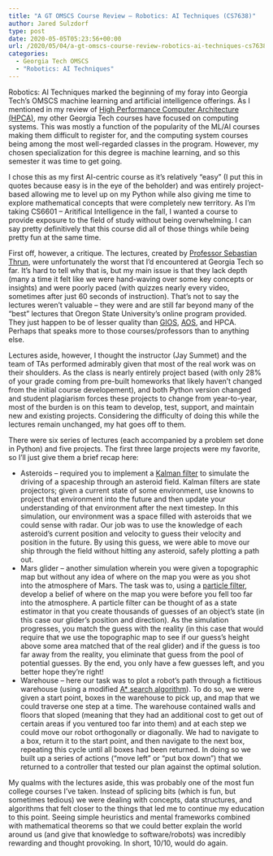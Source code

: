```yaml
---
title: "A GT OMSCS Course Review – Robotics: AI Techniques (CS7638)"
author: Jared Sulzdorf
type: post
date: 2020-05-05T05:23:56+00:00
url: /2020/05/04/a-gt-omscs-course-review-robotics-ai-techniques-cs7638/
categories:
  - Georgia Tech OMSCS
  - "Robotics: AI Techniques"
---
```


Robotics: AI Techniques marked the beginning of my foray into Georgia Tech&#8217;s OMSCS machine learning and artificial intelligence offerings. As I mentioned in my review of [High Performance Computer Architecture (HPCA)][1], my other Georgia Tech courses have focused on computing systems. This was mostly a function of the popularity of the ML/AI courses making them difficult to register for, and the computing system courses being among the most well-regarded classes in the program. However, my chosen specialization for this degree is machine learning, and so this semester it was time to get going.

I chose this as my first AI-centric course as it&#8217;s relatively &#8220;easy&#8221; (I put this in quotes because easy is in the eye of the beholder) and was entirely project-based allowing me to level up on my Python while also giving me time to explore mathematical concepts that were completely new territory. As I&#8217;m taking CS6601 &#8211; Aritifical Intelligence in the fall, I wanted a course to provide exposure to the field of study without being overwhelming. I can say pretty definitively that this course did all of those things while being pretty fun at the same time.

<!--more-->

First off, however, a critique. The lectures, created by [Professor Sebastian Thrun][2], were unfortunately the worst that I&#8217;d encountered at Georgia Tech so far. It&#8217;s hard to tell why that is, but my main issue is that they lack depth (many a time it felt like we were hand-waving over some key concepts or insights) and were poorly paced (with quizzes nearly every video, sometimes after just 60 seconds of instruction). That&#8217;s not to say the lectures weren&#8217;t valuable &#8211; they were and are still far beyond many of the &#8220;best&#8221; lectures that Oregon State University&#8217;s online program provided. They just happen to be of lesser quality than [GIOS][3], [AOS][4], and HPCA. Perhaps that speaks more to those courses/professors than to anything else.

Lectures aside, however, I thought the instructor (Jay Summet) and the team of TAs performed admirably given that most of the real work was on their shoulders. As the class is nearly entirely project based (with only 28% of your grade coming from pre-built homeworks that likely haven&#8217;t changed from the initial course developement), and both Python version changed and student plagiarism forces these projects to change from year-to-year, most of the burden is on this team to develop, test, support, and maintain new and existing projects. Considering the difficulty of doing this while the lectures remain unchanged, my hat goes off to them.

There were six series of lectures (each accompanied by a problem set done in Python) and five projects. The first three large projects were my favorite, so I&#8217;ll just give them a brief recap here:

- Asteroids &#8211; required you to implement a [Kalman filter][5] to simulate the driving of a spaceship through an asteroid field. Kalman filters are state projectors; given a current state of some environment, use knowns to project that environment into the future and then update your understanding of that environment after the next timestep. In this simulation, our environment was a space filled with asteroids that we could sense with radar. Our job was to use the knowledge of each asteroid&#8217;s current position and velocity to guess their velocity and position in the future. By using this guess, we were able to move our ship through the field without hitting any asteroid, safely plotting a path out.
- Mars glider &#8211; another simulation wherein you were given a topographic map but without any idea of where on the map you were as you shot into the atmosphere of Mars. The task was to, using a [particle filter][6], develop a belief of where on the map you were before you fell too far into the atmosphere. A particle filter can be thought of as a state estimator in that you create thousands of guesses of an object&#8217;s state (in this case our glider&#8217;s position and direction). As the simulation progresses, you match the guess with the reality (in this case that would require that we use the topographic map to see if our guess&#8217;s height above some area matched that of the real glider) and if the guess is too far away from the reality, you eliminate that guess from the pool of potential guesses. By the end, you only have a few guesses left, and you better hope they&#8217;re right!
- Warehouse &#8211; here our task was to plot a robot&#8217;s path through a fictitious warehouse (using a modified [A\* search algorithm][7]). To do so, we were given a start point, boxes in the warehouse to pick up, and map that we could traverse one step at a time. The warehouse contained walls and floors that sloped (meaning that they had an additional cost to get out of certain areas if you ventured too far into them) and at each step we could move our robot orthogonally or diagonally. We had to navigate to a box, return it to the start point, and then navigate to the next box, repeating this cycle until all boxes had been returned. In doing so we built up a series of actions (&#8220;move left&#8221; or &#8220;put box down&#8221;) that we returned to a controller that tested our plan against the optimal solution.

My qualms with the lectures aside, this was probably one of the most fun college courses I&#8217;ve taken. Instead of splicing bits (which is fun, but sometimes tedious) we were dealing with concepts, data structures, and algorithms that felt closer to the things that led me to continue my education to this point. Seeing simple heuristics and mental frameworks combined with mathematical theorems so that we could better explain the world around us (and give that knowledge to software/robots) was incredibly rewarding and thought provoking. In short, 10/10, would do again.

[1]: https://www.jsulz.com/2020/05/03/a-gt-omscs-course-review-high-performance-computer-architecture-cs6290/
[2]: https://en.wikipedia.org/wiki/Sebastian_Thrun
[3]: https://www.jsulz.com/2020/01/02/a-gt-omscs-course-review-graduate-introduction-to-operating-systems-cs6200/
[4]: https://www.jsulz.com/2020/01/03/a-gt-omscs-course-review-advanced-operating-systems-cs6210/
[5]: https://en.wikipedia.org/wiki/Kalman_filter
[6]: https://en.wikipedia.org/wiki/Particle_filter
[7]: https://www.youtube.com/watch?v=ySN5Wnu88nE
